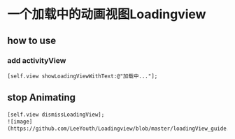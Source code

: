 # 一个加载中的动画视图Loadingview
## how to use
### add activityView
    [self.view showLoadingViewWithText:@"加载中..."];
    
## stop Animating
    [self.view dismissLoadingView];
    ![image](https://github.com/LeeYouth/Loadingview/blob/master/loadingView_guide.gif)
